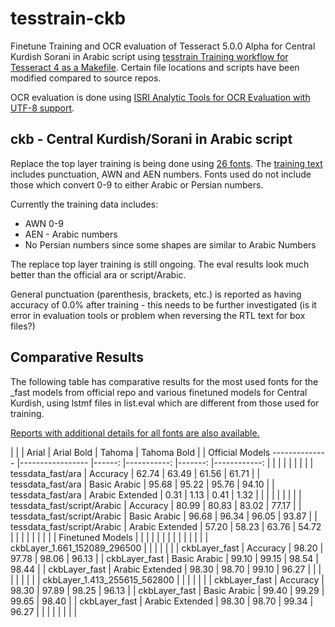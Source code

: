 # tesstrain-ckb

Finetune Training and OCR evaluation of Tesseract 5.0.0 Alpha for Central Kurdish Sorani in Arabic script using
 [tesstrain Training workflow for Tesseract 4 as a Makefile](https://github.com/tesseract-ocr/tesstrain). 
Certain file locations and scripts have been modified compared to source repos.

OCR evaluation is done using [ISRI Analytic Tools for OCR Evaluation with UTF-8 support](https://github.com/eddieantonio/ocreval). 

## ckb - Central Kurdish/Sorani in Arabic script

Replace the top layer training is being done using [26 fonts](https://github.com/Shreeshrii/tesstrain-ckb/blob/master/langdata/ckb.fontslist.txt). The [training text](https://github.com/Shreeshrii/tesstrain-ckb/blob/master/langdata/ckb.training_text) includes punctuation, AWN and AEN numbers. Fonts used do not include those which convert 0-9 to either Arabic or Persian numbers.

Currently the training data includes:
* AWN 0-9
* AEN - Arabic numbers
* No Persian numbers since some shapes are similar to Arabic Numbers

The replace top layer training is still ongoing. The eval results look much better than the official ara or script/Arabic.

General punctuation (parenthesis, brackets, etc.) is reported as having accuracy of 0.0% after training - this needs to be further investigated (is it error in evaluation tools or problem when reversing the RTL text for box files?)

## Comparative Results

The following table has comparative results for the most used fonts for the _fast models from official repo 
and various finetuned models for Central Kurdish, using lstmf files in list.eval which are different from those used for training.

[Reports with additional details for all fonts are also available.](https://github.com/Shreeshrii/tesstrain-ckb/tree/master/reports)

|                                   	|                 	| Arial 	| Arial Bold 	| Tahoma 	| Tahoma Bold 	|
| Official Models --------------	|-----------------	|------:	|-----------:	|-------:	|------------:	|
|                                   	|                 	|       	|            	|        	|             	|
| tessdata_fast/ara                 	| Accuracy        	| 62.74 	|      63.49 	|  61.56 	|       61.71 	|
| tessdata_fast/ara                 	| Basic Arabic    	| 95.68 	|      95.22 	|  95.76 	|       94.10 	|
| tessdata_fast/ara                 	| Arabic Extended 	|  0.31 	|       1.13 	|   0.41 	|        1.32	|
|                                   	|                 	|       	|            	|        	|             	|
| tessdata_fast/script/Arabic       	| Accuracy        	| 80.99 	|      80.83 	|  83.02 	|       77.17 	|
| tessdata_fast/script/Arabic       	| Basic Arabic    	| 96.68 	|      96.34 	|  96.05 	|       93.87 	|
| tessdata_fast/script/Arabic       	| Arabic Extended 	| 57.20 	|      58.23 	|  63.76 	|       54.72 	|
|                                   	|                 	|       	|            	|        	|             	|
| Finetuned Models          	|                 	|       	|            	|        	|             	|
|                                   	|                 	|       	|            	|        	|             	|
| ckbLayer_1.661_152089_296500 	|                 	|       	|            	|        	|             	|
| ckbLayer_fast                  	| Accuracy        	| 98.20 	| 97.78      	| 98.06  	| 96.13       	|
| ckbLayer_fast                  	| Basic Arabic    	| 99.10 	| 99.15      	| 98.54  	| 98.44       	|
| ckbLayer_fast                  	| Arabic Extended 	| 98.30 	| 98.70      	| 99.10  	| 96.27       	|
|                                   	|                 	|       	|            	|        	|             	|
| ckbLayer_1.413_255615_562800 	|                 	|       	|            	|        	|             	|
| ckbLayer_fast                  	| Accuracy        	| 98.30 	| 97.89      	| 98.25  	| 96.13       	|
| ckbLayer_fast                  	| Basic Arabic    	| 99.40 	| 99.29      	| 99.65  	| 98.40       	|
| ckbLayer_fast                  	| Arabic Extended 	| 98.30 	| 98.70      	| 99.34  	| 96.27       	|
|                                   	|                 	|       	|            	|        	|             	|
